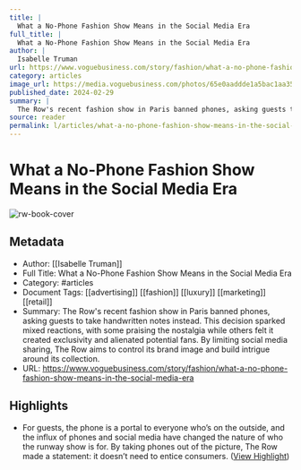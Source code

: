 ```yaml
---
title: |
  What a No-Phone Fashion Show Means in the Social Media Era
full_title: |
  What a No-Phone Fashion Show Means in the Social Media Era
author: |
  Isabelle Truman
url: https://www.voguebusiness.com/story/fashion/what-a-no-phone-fashion-show-means-in-the-social-media-era
category: articles
image_url: https://media.voguebusiness.com/photos/65e0aaddde1a5bac1aa3561b/16:9/w_1280,c_limit/THE-ROW-vogue-business-social-newsletter.jpg
published_date: 2024-02-29
summary: |
  The Row's recent fashion show in Paris banned phones, asking guests to take handwritten notes instead. This decision sparked mixed reactions, with some praising the nostalgia while others felt it created exclusivity and alienated potential fans. By limiting social media sharing, The Row aims to control its brand image and build intrigue around its collection.
source: reader
permalink: l/articles/what-a-no-phone-fashion-show-means-in-the-social-media-era
---
```

# What a No-Phone Fashion Show Means in the Social Media Era

![rw-book-cover](https://media.voguebusiness.com/photos/65e0aaddde1a5bac1aa3561b/16:9/w_1280,c_limit/THE-ROW-vogue-business-social-newsletter.jpg)

## Metadata
- Author: [[Isabelle Truman]]
- Full Title: What a No-Phone Fashion Show Means in the Social Media Era
- Category: #articles
- Document Tags: [[advertising]] [[fashion]] [[luxury]] [[marketing]] [[retail]] 
- Summary: The Row's recent fashion show in Paris banned phones, asking guests to take handwritten notes instead. This decision sparked mixed reactions, with some praising the nostalgia while others felt it created exclusivity and alienated potential fans. By limiting social media sharing, The Row aims to control its brand image and build intrigue around its collection.
- URL: https://www.voguebusiness.com/story/fashion/what-a-no-phone-fashion-show-means-in-the-social-media-era

## Highlights
- For guests, the phone is a portal to everyone who’s on the outside, and the influx of phones and social media have changed the nature of who the runway show is for. By taking phones out of the picture, The Row made a statement: it doesn’t need to entice consumers. ([View Highlight](https://read.readwise.io/read/01jgh3cj5qg30tbcp8zckz77gr))


